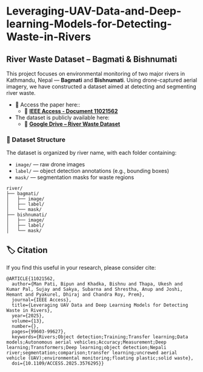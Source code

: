 # Leveraging-UAV-Data-and-Deep-learning-Models-for-Detecting-Waste-in-Rivers
## River Waste Dataset – Bagmati & Bishnumati

This project focuses on environmental monitoring of two major rivers in Kathmandu, Nepal — **Bagmati** and **Bishnumati**. Using drone-captured aerial imagery, we have constructed a dataset aimed at detecting and segmenting river waste.

- 📄 Access the paper here::
  - 🔗 **[IEEE Access - Document 11021562](https://ieeexplore.ieee.org/document/11021562)**  
- The dataset is publicly available here:  
  - 🔗 **[Google Drive – River Waste Dataset](https://drive.google.com/drive/folders/1LEkgIOoVGfa1YEH7OT3BmpEzrozNPNeo)**

### 📁 Dataset Structure

The dataset is organized by river name, with each folder containing:
- `image/` — raw drone images
- `label/` — object detection annotations (e.g., bounding boxes)
- `mask/` — segmentation masks for waste regions
```
river/
├── bagmati/
│   ├── image/
│   ├── label/
│   └── mask/
├── bishnumati/
│   ├── image/
│   ├── label/
│   └── mask/
```
## 🏷️ Citation
If you find this useful in your research, please consider cite:
```
@ARTICLE{11021562,
  author={Man Pati, Bipun and Khadka, Bishnu and Thapa, Ukesh and Kumar Pal, Sujay and Sakya, Subarna and Shrestha, Anup and Joshi, Hemant and Pyakurel, Dhiraj and Chandra Roy, Prem},
  journal={IEEE Access}, 
  title={Leveraging UAV Data and Deep Learning Models for Detecting Waste in Rivers}, 
  year={2025},
  volume={13},
  number={},
  pages={99603-99627},
  keywords={Rivers;Object detection;Training;Transfer learning;Data models;Autonomous aerial vehicles;Accuracy;Measurement;Deep learning;Transformers;Deep learning;object detection;Nepali river;segmentation;comparison;transfer learning;uncrewed aerial vehicle (UAV);environmental monitoring;floating plastic;solid waste},
  doi={10.1109/ACCESS.2025.3576295}}

```
